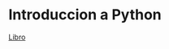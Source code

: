 # Introduccion a Python

[Libro](https://drive.google.com/file/d/1bzPeyhJqbxrJ-Dg66X3niN4EvkKg8QA1/view?usp=share_link)
